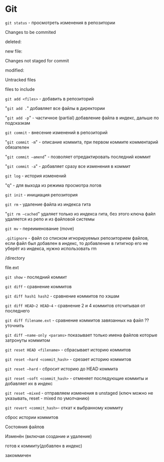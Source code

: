 # Git

`git status` - просмотреть изменения в репозитории

Changes to be commited

deleted:

new file:

Changes not staged for commit

modified:

Untracked files

files to include

`git add <files>` - добавить <files> в репозиторий

"`git add .`" добавляет все файлы в директории

"`git add -p`" - частичное (partial) добавление файла в индекс, дальше по подсказкам

`git commit` - внесение изменений в репозиторий

"`git commit -m`" - описание коммита, при первом коммите комментарий обязателен

"`git commit —amend`" - позволяет отредактировать последний коммит

"`git commit -a`" - добавляет сразу все изменения в коммит

`git log` - история изменений

"q" - для выхода из режима просмотра логов

`git init` - инициация репозитория

`git rm` - удаление файла из индекса гита

"`git rm —cached`" удаляет только из индекса гита, без этого ключа файл удаляется из репо и из файловой системы

`git mv` - переименование (move)

`.gitignore` - файл со списком игнорируемых репозиторием файлов, если файл был добавлен в индекс, то добавление в гитигнор его не уберёт из индекса, нужно использовать rm

/directory

file.ext

`git show` - последний коммит

`git diff` - сравнение коммитов

`git diff hash1 hash2` - сравнение коммитов по хэшам

`git diff HEAD~2 HEAD~4` - сравнение 2 и 4 коммитов отсчитывая от последнего

`git diff filename.ext` - сравнение коммитов завязанных на файл ?? уточнить

`git diff —name-only <params>` показывает только имена файлов которые затронуты коммитом

`git reset HEAD <filename>` - сбрасывает историю коммитов

`git reset —hard <commit_hash>` - срезает историю коммитов

`git reset —hard` - сбросит историю до HEAD коммита

`git reset —soft <commit_hash>` - отменяет последующие коммиты и добавляет их в индекс

`git reset —mixed` - отправляем изменения в unstaged (ключ можно не указывать, reset - mixed по умолчанию)

`git revert <commit_hash>`- откат к выбранному коммиту

сброс истории коммитов

Состояния файлов

Изменён (включая создание и удаление)

готов к коммиту(добавлен в индекс)

закоммичен